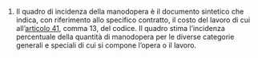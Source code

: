 1. Il quadro di incidenza della manodopera è il documento sintetico che indica, con riferimento allo specifico contratto, il costo del lavoro di cui all’[articolo 41](/index.html?article=articolo-41&version=2), comma 13, del codice. Il quadro stima l’incidenza percentuale della quantità di manodopera per le diverse categorie generali e speciali di cui si compone l’opera o il lavoro.